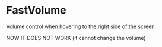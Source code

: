 # FastVolume
Volume control when hovering to the right side of the screen.

NOW IT DOES NOT WORK (it cannot change the volume)
